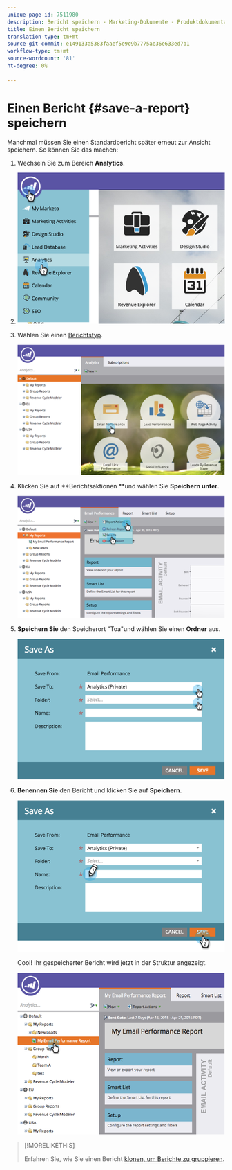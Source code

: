 ```yaml
---
unique-page-id: 7511980
description: Bericht speichern - Marketing-Dokumente - Produktdokumentation
title: Einen Bericht speichern
translation-type: tm+mt
source-git-commit: e149133a5383faaef5e9c9b7775ae36e633ed7b1
workflow-type: tm+mt
source-wordcount: '81'
ht-degree: 0%

---
```



# Einen Bericht {#save-a-report} speichern

Manchmal müssen Sie einen Standardbericht später erneut zur Ansicht speichern. So können Sie das machen:

1. Wechseln Sie zum Bereich **Analytics**.
1. ![](assets/image2015-4-30-11-3a50-3a5.png)

1. Wählen Sie einen [Berichtstyp](../../../../product-docs/reporting/basic-reporting/report-types/report-type-overview.md).

   ![](assets/image2015-4-20-16-3a57-3a42.png)

1. Klicken Sie auf **Berichtsaktionen **und wählen Sie **Speichern unter**.

   ![](assets/image2015-4-20-17-3a4-3a11.png)

1. **Speichern Sie** den Speicherort &quot;Toa&quot;und wählen Sie einen  **Ordner** aus.

   ![](assets/image2015-4-20-17-3a33-3a25.png)

1. **Benennen Sie** den Bericht und klicken Sie auf  **Speichern**.

   ![](assets/image2015-4-20-17-3a34-3a57.png)

   Cool! Ihr gespeicherter Bericht wird jetzt in der Struktur angezeigt.

   ![](assets/image2015-4-21-11-3a12-3a40.png)

>[!MORELIKETHIS]
>
>Erfahren Sie, wie Sie einen Bericht [klonen, um Berichte zu gruppieren](../../../../product-docs/reporting/basic-reporting/report-activity/clone-a-report-to-group-reports.md).

